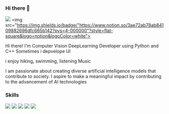 ### Hi there 👋

<img src="https://img.shields.io/badge/hyuk3880@naver.com-EA4335?style=flat-square&logo=gmail&logoColor=white">  <img src="https://img.shields.io/badge/"https://www.notion.so/3ae72ab78ab84109882696dfc665b142?pvs=4-000000"?style=flat-square&logo=notion&logoColor=white"> 

Hi there! I'm Computer Vision DeepLearning Developer using Python and C++
Sometimes i depvelope UI

i enjoy hiking, swimming, listening Music

I am passionate about creating diverse artificial intelligence models that contribute to society. 
I aspire to make a meaningful impact by contributing to the advancement of AI technologies



### Skills

<img src="https://img.shields.io/badge/Python-3776AB?style=flat-square&logo=python&logoColor=white"> <img src="https://img.shields.io/badge/Pytorch-EE4C2C?style=flat-square&logo=pytorch&logoColor=white" > <img src="https://img.shields.io/badge/TensorFlow-FF6F00?style=flat-square&logo=tensorflow&logoColor=white" > <img src="https://img.shields.io/badge/C++-00599C?style=flat-square&logo=cplusplus&logoColor=white"> <img src="https://img.shields.io/badge/Linux-FCC624?style=flat-square&logo=linux&logoColor=white" > 

